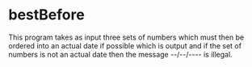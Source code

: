 bestBefore
==========

This program takes as input three sets of numbers which must then be ordered into an actual date if possible which is output and if the set of numbers is not an actual date then the message --/--/---- is illegal.
